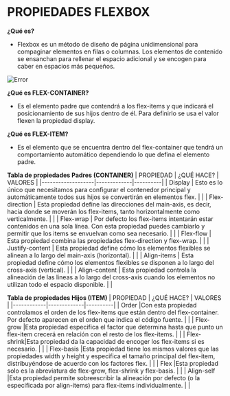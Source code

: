 # **PROPIEDADES FLEXBOX**

**¿Qué es?**
* Flexbox es un método de diseño de página unidimensional para compaginar elementos en filas o columnas. Los elementos de contenido se ensanchan para rellenar el espacio adicional y se encogen para caber en espacios más pequeños.

![Error](https://miro.medium.com/max/1318/1*2nFQE8qZgUq0kTyju6Bnvg.png)

**¿Qué es FLEX-CONTAINER?**
* Es el elemento padre que contendrá a los flex-items y que indicará el posicionamiento de sus hijos dentro de él. Para definirlo se usa el valor flexen la propiedad display.

**¿Qué es FLEX-ITEM?**
* Es el elemento que se encuentra dentro del flex-container que tendrá un comportamiento automático dependiendo lo que defina el elemento padre.

**Tabla de propiedades Padres (CONTAINER)**
|     PROPIEDAD     |  ¿QUÉ HACE? | VALORES  |
|-------------------|-------------|----------|
|     Display       |  Esto es lo único que necesitamos para configurar el contenedor principal y automáticamente todos sus hijos se convertirán en elementos flex.           |          |
|  Flex-direction   |  Esta propiedad define las direcciones del main-axis, es decir, hacia donde se moverán los flex-items, tanto horizontalmente como verticalmente.           |          |
|    Flex-wrap      |  Por defecto los flex-items intentarán estar contenidos en una sola línea. Con esta propiedad puedes cambiarlo y permitir que los items se envuelvan como sea necesario.           |          |
|    Flex-flow      |  Esta propiedad combina las propiedades flex-direction y flex-wrap.           |          |
|  Justify-content  |  Esta propiedad define cómo los elementos flexibles se alinean a lo largo del main-axis (horizontal).           |          |
|    Align-items    |  Esta propiedad define cómo los elementos flexibles se disponen a lo largo del cross-axis (vertical).           |          |
|   Align-content   |  Esta propiedad controla la alineación de las lineas a lo largo del cross-axis cuando los elementos no utilizan todo el espacio disponible.           |          |


**Tabla de propiedades Hijos (ITEM)**
| PROPIEDAD  |  ¿QUÉ HACE? | VALORES  |
|------------|-------------|----------|
| Order      |Con esta propiedad controlamos el orden de los flex-items que están dentro del flex-container. Por defecto aparecen en el orden que indica el código fuente.             |          |
| Flex-grow  |Esta propiedad especifica el factor que determina hasta que punto un flex-item crecerá en relación con el resto de los flex-items.             |          |
| Flex-shrink|Esta propiedad da la capacidad de encoger los flex-items si es necesario.             |          |
| Flex-basis |Esta propiedad tiene los mismos valores que las propiedades width y height y especifica el tamaño principal del flex-item, distribuyéndose de acuerdo con los factores flex.             |          |
| Flex       |Esta propiedad solo es la abreviatura de flex-grow, flex-shrink y flex-basis.             |          |
| Align-self |Esta propiedad permite sobreescribir la alineación por defecto (o la especificada por align-items) para flex-items individualmente.             |          |



